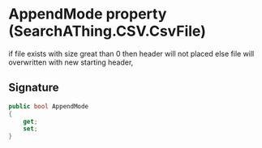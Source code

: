 # AppendMode property (SearchAThing.CSV.CsvFile<T>)
if file exists with size great than 0 then header will not placed
            else file will overwritten with new starting header,

## Signature
```csharp
public bool AppendMode
{
    get;
    set;
}
```
